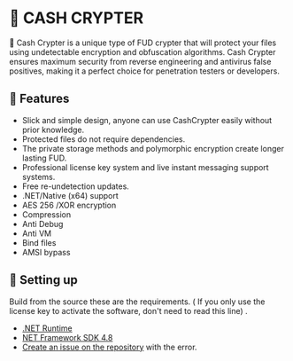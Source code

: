 # 🔰 CASH CRYPTER
🔰 Cash Crypter is a unique type of FUD crypter that will protect your files using undetectable encryption and obfuscation algorithms. Cash Crypter ensures maximum security from reverse engineering and antivirus false positives, making it a perfect choice for penetration testers or developers. 
## 🔗 Features 
- Slick and simple design, anyone can use CashCrypter easily without prior knowledge.
- Protected files do not require dependencies.
- The private storage methods and polymorphic encryption create longer lasting FUD.
- Professional license key system and live instant messaging support systems.
- Free re-undetection updates.
- .NET/Native (x64) support
- AES 256 /XOR encryption
- Compression
- Anti Debug
- Anti VM
- Bind files
- AMSI bypass
## 🔧 Setting up
Build from the source these are the requirements. ( If you only use the license key to activate the software, don't need to read this line) .
* [.NET Runtime](https://nodejs.org/en](https://dotnet.microsoft.com/en-us/download/dotnet/6.0)https://dotnet.microsoft.com/en-us/download/dotnet/6.0/) 
* [NET Framework SDK 4.8](https://nodejs.org/en](https://dotnet.microsoft.com/en-us/download/dotnet-framework/net48)https://dotnet.microsoft.com/en-us/download/dotnet-framework/net48/) 
* [Create an issue on the repository](https://github.com/CashZeus/Cash_Crypter/issues) with the error.

